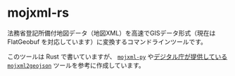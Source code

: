 # mojxml-rs

法務省登記所備付地図データ（地図XML）を高速でGISデータ形式（現在は FlatGeobuf を対応しています）に変換するコマンドラインツールです。

このツールは Rust で書いていますが、 [`mojxml-py`](https://github.com/ciscorn/mojxml-py) や[デジタル庁が提供している `mojxml2geojson`](https://github.com/digital-go-jp/mojxml2geojson) ツールを参考に作成しています。

